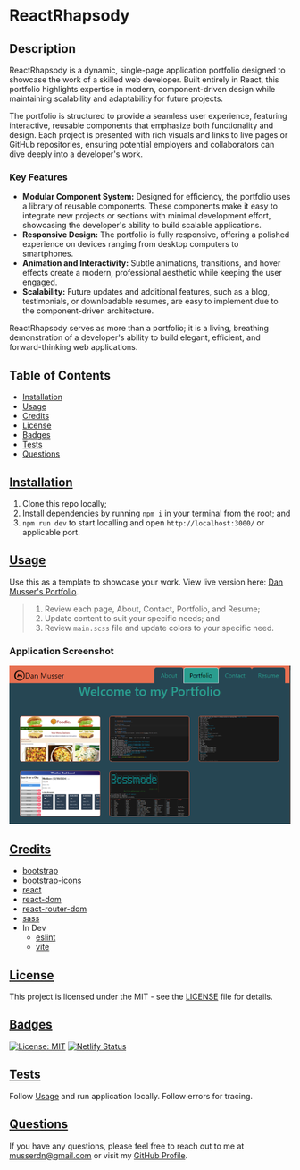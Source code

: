 # ReactRhapsody
## Description
ReactRhapsody is a dynamic, single-page application portfolio designed to showcase the work of a skilled web developer. Built entirely in React, this portfolio highlights expertise in modern, component-driven design while maintaining scalability and adaptability for future projects.

The portfolio is structured to provide a seamless user experience, featuring interactive, reusable components that emphasize both functionality and design. Each project is presented with rich visuals and links to live pages or GitHub repositories, ensuring potential employers and collaborators can dive deeply into a developer's work.

### Key Features

* **Modular Component System:** Designed for efficiency, the portfolio uses a library of reusable components. These components make it easy to integrate new projects or sections with minimal development effort, showcasing the developer's ability to build scalable applications.
* **Responsive Design:** The portfolio is fully responsive, offering a polished experience on devices ranging from desktop computers to smartphones.
* **Animation and Interactivity:** Subtle animations, transitions, and hover effects create a modern, professional aesthetic while keeping the user engaged.
* **Scalability:** Future updates and additional features, such as a blog, testimonials, or downloadable resumes, are easy to implement due to the component-driven architecture.

ReactRhapsody serves as more than a portfolio; it is a living, breathing demonstration of a developer's ability to build elegant, efficient, and forward-thinking web applications.

## Table of Contents
 - [Installation](#installation)
 - [Usage](#usage)
 - [Credits](#credits)
 - [License](#license)
 - [Badges](#badges)
 - [Tests](#tests)
 - [Questions](#questions)

## [Installation](#installation)
  1. Clone this repo locally;
  2. Install dependencies by running `npm i` in your terminal from the root; and
  3. `npm run dev` to start localling and open `http://localhost:3000/` or applicable port.

  ## [Usage](#usage)
  Use this as a template to showcase your work. View live version here: [Dan Musser's Portfolio](https://reactrhapsody.netlify.app/).
  
  > 1. Review each page, About, Contact, Portfolio, and Resume;
  > 2. Update content to suit your specific needs; and
  > 3. Review `main.scss` file and update colors to your specific need.

  ### Application Screenshot
  ![ReactRhapsody Screenshot](./myPortfolio/public/assets/ReactRhapsody_ss.png)

  ## [Credits](#credits)
  - [bootstrap](https://getbootstrap.com/)
  - [bootstrap-icons](https://icons.getbootstrap.com/)
  - [react](https://react.dev/)
  - [react-dom](https://www.npmjs.com/package/react-dom)
  - [react-router-dom](https://www.npmjs.com/package/react-router-dom)
  - [sass](https://sass-lang.com/)
  - In Dev
      - [eslint](https://eslint.org/)
      - [vite](https://vite.dev/)
  
  ## [License](#license)
  This project is licensed under the MIT - see the [LICENSE](LICENSE) file for details.

  ## [Badges](#badges)
  [![License: MIT](https://img.shields.io/badge/License-MIT-yellow.svg)](https://opensource.org/licenses/MIT)
  [![Netlify Status](https://api.netlify.com/api/v1/badges/33a69b4f-8c49-44df-a1b9-ed116a0ce6d4/deploy-status)](https://app.netlify.com/sites/reactrhapsody/deploys)


  ## [Tests](#tests)
   Follow [Usage](#usage) and run application locally. Follow errors for tracing.
  
  ## [Questions](#questions)
  If you have any questions, please feel free to reach out to me at musserdn@gmail.com or visit my [GitHub Profile](https://github.com/musserdn/).